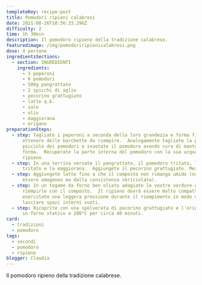 ```yaml
---
templateKey: recipe-post
title: Pomodori ripieni calabresi
date: 2021-08-26T10:56:33.296Z
difficulty: 2
time: 1h 30min
description: Il pomodoro ripieno della tradizione calabrese.
featuredimage: /img/pomodoriripienicalabresi.png
dose: 4 persone
ingredientsSections:
  - section: INGREDIENTI
    ingredients:
      - 3 peperoni
      - 6 pomodori
      - 500g pangrattato
      - 2 spicchi di aglio
      - pecorino grattugiato
      - latte q.b.
      - sale
      - olio
      - maggiorana
      - origano
preparationSteps:
  - step: Tagliate i peperoni a seconda della loro grandezza e forma fino ad
      ottenere delle barchette da riempire.  Analogamente tagliate la parte del
      picciolo dei pomodori e svuotate il pomodoro avendo cura di mantenerne la
      forma.  Recuperate la parte interna del pomodoro con la sua acqua per il
      ripieno.
  - step: In una terrina versate il pangrattato, il pomodoro tritato, l'aglio
      tritato e la maggiorana.  Aggiungete il pecorino grattugiato. Mescolate.
  - step: Aggiungete latte fino a che il composto non rimanga umido (non dovrà
      essere omogeneo ma dalla consistenza sbriciolata).
  - step: In un tegame da forno ben oliato adagiate le vostre verdure e cominciate a
      riempirle con il composto.  Il ripieno dovrà essere molto compatto per cui
      esercitate una leggera pressione durante il riempimento in modo da non
      lasciare spazi interni vuoti.
  - step: Ricoprite con una spolverata di pecorino grattugiato e l'origano. Cuocete
      in forno statico a 200°C per circa 40 minuti.
card:
  - tradizioni
  - pomodoro
tags:
  - secondi
  - pomodoro
  - ripieno
blogger: Claudia
---
```

Il pomodoro ripieno della tradizione calabrese.